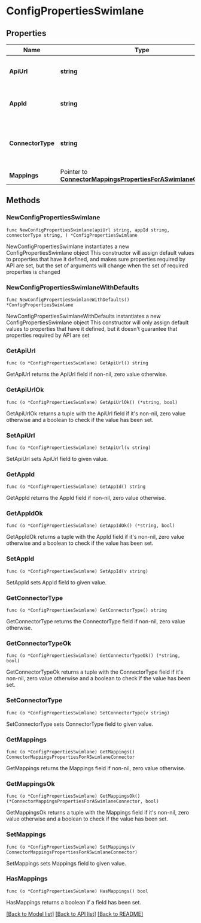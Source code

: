 # ConfigPropertiesSwimlane

## Properties

Name | Type | Description | Notes
------------ | ------------- | ------------- | -------------
**ApiUrl** | **string** | The Swimlane instance URL. | 
**AppId** | **string** | The Swimlane application ID. | 
**ConnectorType** | **string** | The type of connector. Valid values are &#x60;all&#x60;, &#x60;alerts&#x60;, and &#x60;cases&#x60;. | 
**Mappings** | Pointer to [**ConnectorMappingsPropertiesForASwimlaneConnector**](ConnectorMappingsPropertiesForASwimlaneConnector.md) |  | [optional] 

## Methods

### NewConfigPropertiesSwimlane

`func NewConfigPropertiesSwimlane(apiUrl string, appId string, connectorType string, ) *ConfigPropertiesSwimlane`

NewConfigPropertiesSwimlane instantiates a new ConfigPropertiesSwimlane object
This constructor will assign default values to properties that have it defined,
and makes sure properties required by API are set, but the set of arguments
will change when the set of required properties is changed

### NewConfigPropertiesSwimlaneWithDefaults

`func NewConfigPropertiesSwimlaneWithDefaults() *ConfigPropertiesSwimlane`

NewConfigPropertiesSwimlaneWithDefaults instantiates a new ConfigPropertiesSwimlane object
This constructor will only assign default values to properties that have it defined,
but it doesn't guarantee that properties required by API are set

### GetApiUrl

`func (o *ConfigPropertiesSwimlane) GetApiUrl() string`

GetApiUrl returns the ApiUrl field if non-nil, zero value otherwise.

### GetApiUrlOk

`func (o *ConfigPropertiesSwimlane) GetApiUrlOk() (*string, bool)`

GetApiUrlOk returns a tuple with the ApiUrl field if it's non-nil, zero value otherwise
and a boolean to check if the value has been set.

### SetApiUrl

`func (o *ConfigPropertiesSwimlane) SetApiUrl(v string)`

SetApiUrl sets ApiUrl field to given value.


### GetAppId

`func (o *ConfigPropertiesSwimlane) GetAppId() string`

GetAppId returns the AppId field if non-nil, zero value otherwise.

### GetAppIdOk

`func (o *ConfigPropertiesSwimlane) GetAppIdOk() (*string, bool)`

GetAppIdOk returns a tuple with the AppId field if it's non-nil, zero value otherwise
and a boolean to check if the value has been set.

### SetAppId

`func (o *ConfigPropertiesSwimlane) SetAppId(v string)`

SetAppId sets AppId field to given value.


### GetConnectorType

`func (o *ConfigPropertiesSwimlane) GetConnectorType() string`

GetConnectorType returns the ConnectorType field if non-nil, zero value otherwise.

### GetConnectorTypeOk

`func (o *ConfigPropertiesSwimlane) GetConnectorTypeOk() (*string, bool)`

GetConnectorTypeOk returns a tuple with the ConnectorType field if it's non-nil, zero value otherwise
and a boolean to check if the value has been set.

### SetConnectorType

`func (o *ConfigPropertiesSwimlane) SetConnectorType(v string)`

SetConnectorType sets ConnectorType field to given value.


### GetMappings

`func (o *ConfigPropertiesSwimlane) GetMappings() ConnectorMappingsPropertiesForASwimlaneConnector`

GetMappings returns the Mappings field if non-nil, zero value otherwise.

### GetMappingsOk

`func (o *ConfigPropertiesSwimlane) GetMappingsOk() (*ConnectorMappingsPropertiesForASwimlaneConnector, bool)`

GetMappingsOk returns a tuple with the Mappings field if it's non-nil, zero value otherwise
and a boolean to check if the value has been set.

### SetMappings

`func (o *ConfigPropertiesSwimlane) SetMappings(v ConnectorMappingsPropertiesForASwimlaneConnector)`

SetMappings sets Mappings field to given value.

### HasMappings

`func (o *ConfigPropertiesSwimlane) HasMappings() bool`

HasMappings returns a boolean if a field has been set.


[[Back to Model list]](../README.md#documentation-for-models) [[Back to API list]](../README.md#documentation-for-api-endpoints) [[Back to README]](../README.md)


